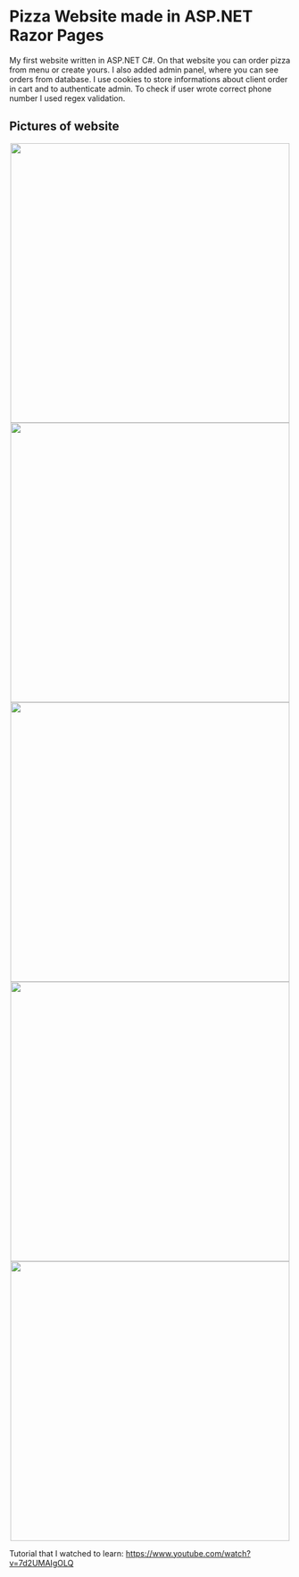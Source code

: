 ﻿# Pizza Website made in ASP.NET Razor Pages
My first website written in ASP.NET C#.
On that website you can order pizza from menu or create yours. I also added admin panel, where you can see orders from database. I use cookies to store informations about client order in cart and to authenticate admin. To check if user wrote correct phone number I used regex validation.

## Pictures of website
<p align="center">
  <img width="500" src="https://user-images.githubusercontent.com/46450869/176242193-9b92083e-81fb-4bae-94ad-5716d3cc0493.png">
  <img width="500" src="https://user-images.githubusercontent.com/46450869/176242389-cb1f27db-9109-4c14-bf6e-4b3e8adcda96.png">
  <img width="500" src="https://user-images.githubusercontent.com/46450869/176242507-bbe0d85f-dc73-44a2-a1f7-667f642e9a29.png">
  <img width="500" src="https://user-images.githubusercontent.com/46450869/176242573-65af16ef-204e-4957-b445-b3cd69a8296b.png">
  <img width="500" src="https://user-images.githubusercontent.com/46450869/176242689-5166bb40-a335-4a9c-8d0d-8f2a3ce4bef2.png">
</p>

Tutorial that I watched to learn: https://www.youtube.com/watch?v=7d2UMAIgOLQ
